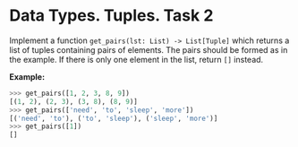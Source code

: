 # Data Types. Tuples. Task 2

Implement a function `get_pairs(lst: List) -> List[Tuple]` which returns a list
of tuples containing pairs of elements. The pairs should be formed as in the
example. If there is only one element in the list, return `[]` instead.

__Example:__

```python
>>> get_pairs([1, 2, 3, 8, 9])
[(1, 2), (2, 3), (3, 8), (8, 9)]
>>> get_pairs(['need', 'to', 'sleep', 'more'])
[('need', 'to'), ('to', 'sleep'), ('sleep', 'more')] 
>>> get_pairs([1])
[]
```

